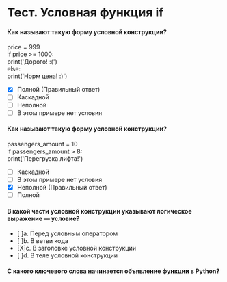 # Тест. Условная функция if
#### Как называют такую форму условной конструкции?
price = 999<br>
if price >= 1000:<br>
  print('Дорого! :(')<br>
else:<br>
  print('Норм цена! :)')<br>

- [X] Полной   (Правильный ответ)
- [ ] Каскадной
- [ ] Неполной
- [ ] В этом примере нет условия

#### Как называют такую форму условной конструкции?
passengers_amount = 10<br>
if passengers_amount > 8:<br>
	print('Перегрузка лифта!')<br>
- [ ] Каскадной
- [ ] В этом примере нет условия
- [X] Неполной   (Правильный ответ)
- [ ] Полной 

#### В какой части условной конструкции указывают логическое выражение — условие?
- [ ]a. Перед условным оператором
- [ ]b. В ветви кода
- [X]c. В заголовке условной конструкции
- [ ]d. В теле условной конструкции


#### С какого ключевого слова начинается объявление функции в Python?



 
